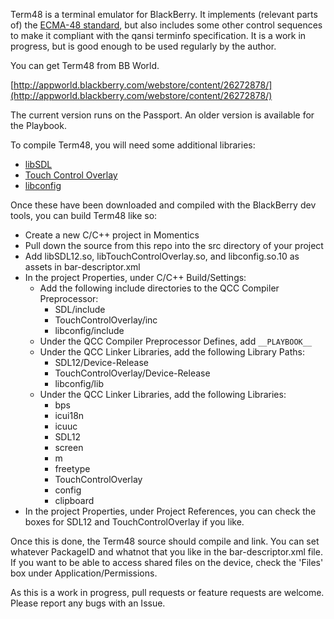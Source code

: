 Term48 is a terminal emulator for BlackBerry. It implements (relevant parts of) the [ECMA-48 standard][ecma], but also includes some other control sequences to make it compliant with the qansi terminfo specification. It is a work in progress, but is good enough to be used regularly by the author.

You can get Term48 from BB World.

[http://appworld.blackberry.com/webstore/content/26272878/](http://appworld.blackberry.com/webstore/content/26272878/)

The current version runs on the Passport. An older version is available for the Playbook.

To compile Term48, you will need some additional libraries:

* [libSDL][libsdl]
* [Touch Control Overlay][tco]
* [libconfig][libconfig]

Once these have been downloaded and compiled with the BlackBerry dev tools, you can build Term48 like so:

* Create a new C/C++ project in Momentics
* Pull down the source from this repo into the src directory of your project
* Add libSDL12.so, libTouchControlOverlay.so, and libconfig.so.10 as assets in bar-descriptor.xml
* In the project Properties, under C/C++ Build/Settings:
    * Add the following include directories to the QCC Compiler Preprocessor:
        * SDL/include
        * TouchControlOverlay/inc
        * libconfig/include
    * Under the QCC Compiler Preprocessor Defines, add `__PLAYBOOK__`
    * Under the QCC Linker Libraries, add the following Library Paths:
        * SDL12/Device-Release
        * TouchControlOverlay/Device-Release
        * libconfig/lib
    * Under the QCC Linker Libraries, add the following Libraries:
        * bps
        * icui18n
        * icuuc
        * SDL12
        * screen
        * m
        * freetype
        * TouchControlOverlay
        * config
        * clipboard
* In the project Properties, under Project References, you can check the boxes for SDL12 and TouchControlOverlay if you like.

Once this is done, the Term48 source should compile and link. You can set whatever PackageID and whatnot that you like in the bar-descriptor.xml file. If you want to be able to access shared files on the device, check the 'Files' box under Application/Permissions.

As this is a work in progress, pull requests or feature requests are welcome. Please report any bugs with an Issue.

[ecma]: http://www.ecma-international.org/publications/standards/Ecma-048.htm
[libsdl]: https://github.com/mordak/SDL/tree/term48
[tco]: https://github.com/blackberry/TouchControlOverlay
[libconfig]: http://www.hyperrealm.com/libconfig/






